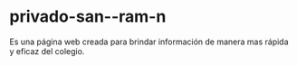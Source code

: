 # privado-san--ram-n
Es una página web creada para brindar información de manera mas rápida y eficaz del colegio.
